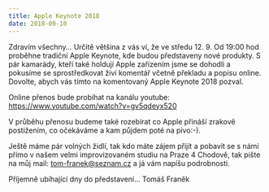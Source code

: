```yaml
---
title: Apple Keynote 2018
date: 2018-09-10
---
```


Zdravím všechny…
Určitě většina z vás ví, že ve středu 12. 9. Od 19:00 hod proběhne tradiční Apple Keynote, kde budou představeny nové produkty.
S pár kamarády, kteří také holdují Apple zařízením jsme se dohodli a pokusíme se sprostředkovat živí komentář včetně překladu a popisu online.
Dovolte, abych vás tímto na komentovaný Apple Keynote 2018 pozval.

Online přenos bude probíhat na kanálu youtube:
https://www.youtube.com/watch?v=gv5qdeyx520

V průběhu přenosu budeme také rozebírat co Apple přináší zrakově postižením, co očekáváme a kam půjdem poté na pivo:-).

Ještě máme pár volných židlí, tak kdo máte zájem přijít a pobavit se s námi přímo v našem velmi improvizovaném studiu na Praze 4 Chodově, tak pište na můj mail:
tom-franek@seznam.cz a já vám napíšu podrobnosti.

Příjemně ubíhající dny do představení…
Tomáš Franěk